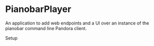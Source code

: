 # PianobarPlayer
An application to add web endpoints and a UI over an instance of the pianobar command line Pandora client.

Setup
